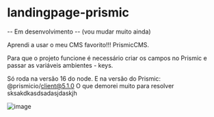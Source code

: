 # landingpage-prismic

-- Em desenvolvimento -- (vou mudar muito ainda)

Aprendi a usar o meu CMS favorito!!! PrismicCMS.

Para que o projeto funcione é necessário criar os campos no Prismic e passar as variáveis ambientes - keys.

Só roda na versão 16 do node. E na versão do Prismic: @prismicio/client@5.1.0
O que demorei muito para resolver sksakdkasdsadasjdaskjh

![image](https://github.com/weltergab/landingpage-prismic/assets/62655532/6a0ffa16-c554-4fc5-8124-2f2985f1c388)
